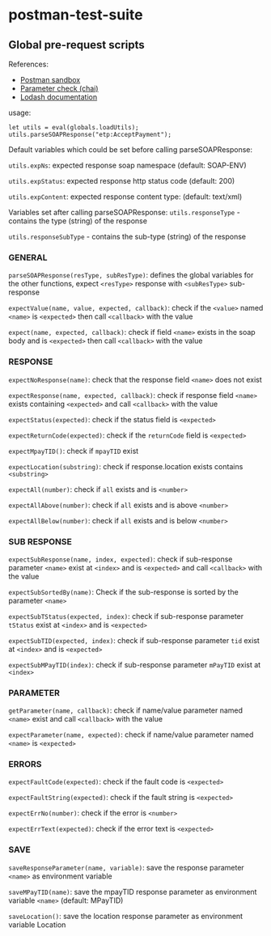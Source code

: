 # postman-test-suite

## Global pre-request scripts

References:

- [Postman sandbox](https://www.getpostman.com/docs/v6/postman/scripts/postman_sandbox)
- [Parameter check (chai)](http://www.chaijs.com/api/bdd/)
- [Lodash documentation](https://lodash.com/docs/4.17.10)

usage:

```
let utils = eval(globals.loadUtils);
utils.parseSOAPResponse("etp:AcceptPayment");
```

Default variables which could be set before calling parseSOAPResponse:

`utils.expNs`: expected response soap namespace (default: SOAP-ENV)

`utils.expStatus`: expected response http status code (default: 200)

`utils.expContent`: expected response content type: (default: text/xml)

Variables set after calling parseSOAPResponse:
`utils.responseType` - contains the type (string) of the response

`utils.responseSubType` - contains the sub-type (string) of the response

### GENERAL

`parseSOAPResponse(resType, subResType)`: defines the global variables for the other functions, expect `<resType>` response with `<subResType>` sub-response

`expectValue(name, value, expected, callback)`: check if the `<value>` named `<name>` is `<expected>` then call `<callback>` with the value

`expect(name, expected, callback)`: check if field `<name>` exists in the soap body and is `<expected>` then call `<callback>` with the value

### RESPONSE

`expectNoResponse(name)`: check that the response field `<name>` does not exist

`expectResponse(name, expected, callback)`: check if response field `<name>` exists containing `<expected>` and call `<callback>` with the value

`expectStatus(expected)`: check if the status field is `<expected>`

`expectReturnCode(expected)`: check if the `returnCode` field is `<expected>`

`expectMpayTID()`: check if `mpayTID` exist

`expectLocation(substring)`: check if response.location exists contains `<substring>`

`expectAll(number)`: check if `all` exists and is `<number>`

`expectAllAbove(number)`: check if `all` exists and is above `<number>`

`expectAllBelow(number)`: check if `all` exists and is below `<number>`

### SUB RESPONSE

`expectSubResponse(name, index, expected)`: check if sub-response parameter `<name>` exist at `<index>` and is `<expected>` and call `<callback>` with the value

`expectSubSortedBy(name)`: Check if the sub-response is sorted by the parameter `<name>`

`expectSubTStatus(expected, index)`: check if sub-response parameter `tStatus` exist at `<index>` and is `<expected>`

`expectSubTID(expected, index)`: check if sub-response parameter `tid` exist at `<index>` and is `<expected>`

`expectSubMPayTID(index)`: check if sub-response parameter `mPayTID` exist at `<index>`

### PARAMETER

`getParameter(name, callback)`: check if name/value parameter named `<name>` exist and call `<callback>` with the value

`expectParameter(name, expected)`: check if name/value parameter named `<name>` is `<expected>`

### ERRORS

`expectFaultCode(expected)`: check if the fault code is `<expected>`

`expectFaultString(expected)`: check if the fault string is `<expected>`

`expectErrNo(number)`: check if the error is `<number>`

`expectErrText(expected)`: check if the error text is `<expected>`

### SAVE

`saveResponseParameter(name, variable)`: save the response parameter `<name>` as environment variable <variable>

`saveMPayTID(name)`: save the mpayTID response parameter as environment variable `<name>` (default: MPayTID)

`saveLocation()`: save the location response parameter as environment variable Location
